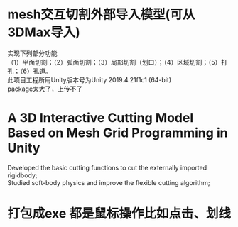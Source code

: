 # mesh交互切割外部导入模型(可从3DMax导入)
实现下列部分功能  
（1）平面切割；（2）弧面切割；（3）局部切割（划口）；（4）区域切割；（5）打孔；（6）孔道。  
此项目工程所用Unity版本号为Unity 2019.4.21f1c1 (64-bit)  
package太大了，上传不了
# A 3D Interactive Cutting Model Based on Mesh Grid Programming in Unity 
Developed the basic cutting functions to cut the externally imported rigidbody;  
Studied soft-body physics and improve the flexible cutting algorithm;  
# 打包成exe 都是鼠标操作比如点击、划线
